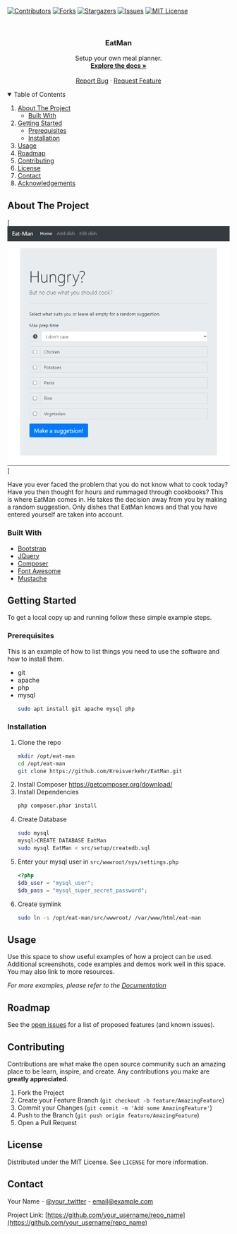 <!--
*** Thanks for checking out the Best-README-Template. If you have a suggestion
*** that would make this better, please fork the repo and create a pull request
*** or simply open an issue with the tag "enhancement".
*** Thanks again! Now go create something AMAZING! :D
-->



<!-- PROJECT SHIELDS -->
<!--
*** I'm using markdown "reference style" links for readability.
*** Reference links are enclosed in brackets [ ] instead of parentheses ( ).
*** See the bottom of this document for the declaration of the reference variables
*** for contributors-url, forks-url, etc. This is an optional, concise syntax you may use.
*** https://www.markdownguide.org/basic-syntax/#reference-style-links
-->
[![Contributors][contributors-shield]][contributors-url]
[![Forks][forks-shield]][forks-url]
[![Stargazers][stars-shield]][stars-url]
[![Issues][issues-shield]][issues-url]
[![MIT License][license-shield]][license-url]



<!-- PROJECT LOGO -->
<br />
<p align="center">
  <!--<a href="https://github.com/othneildrew/Best-README-Template">
    <img src="images/logo.png" alt="Logo" width="80" height="80">
  </a>-->

  <h3 align="center">EatMan</h3>

  <p align="center">
    Setup your own meal planner.
    <br />
    <a href="https://github.com/Kreisverkehr/EatMan"><strong>Explore the docs »</strong></a>
    <br />
    <br />
    <a href="https://github.com/Kreisverkehr/EatMan/issues">Report Bug</a>
    ·
    <a href="https://github.com/Kreisverkehr/EatMan/issues">Request Feature</a>
  </p>
</p>



<!-- TABLE OF CONTENTS -->
<details open="open">
  <summary>Table of Contents</summary>
  <ol>
    <li>
      <a href="#about-the-project">About The Project</a>
      <ul>
        <li><a href="#built-with">Built With</a></li>
      </ul>
    </li>
    <li>
      <a href="#getting-started">Getting Started</a>
      <ul>
        <li><a href="#prerequisites">Prerequisites</a></li>
        <li><a href="#installation">Installation</a></li>
      </ul>
    </li>
    <li><a href="#usage">Usage</a></li>
    <li><a href="#roadmap">Roadmap</a></li>
    <li><a href="#contributing">Contributing</a></li>
    <li><a href="#license">License</a></li>
    <li><a href="#contact">Contact</a></li>
    <li><a href="#acknowledgements">Acknowledgements</a></li>
  </ol>
</details>



<!-- ABOUT THE PROJECT -->
## About The Project

[![Product Name Screen Shot][product-screenshot]]

Have you ever faced the problem that you do not know what to cook today? Have you then thought for hours and rummaged through cookbooks? This is where EatMan comes in. He takes the decision away from you by making a random suggestion. Only dishes that EatMan knows and that you have entered yourself are taken into account.

### Built With

* [Bootstrap](https://getbootstrap.com)
* [JQuery](https://jquery.com)
* [Composer](https://getcomposer.org)
* [Font Awesome](https://fontawesome.com)
* [Mustache](https://mustache.github.io)

<!-- GETTING STARTED -->
## Getting Started

To get a local copy up and running follow these simple example steps.

### Prerequisites

This is an example of how to list things you need to use the software and how to install them.
* git
* apache
* php
* mysql
  ```sh
  sudo apt install git apache mysql php
  ```

### Installation

1. Clone the repo
   ```sh
   mkdir /opt/eat-man
   cd /opt/eat-man
   git clone https://github.com/Kreisverkehr/EatMan.git
   ```
2. Install Composer
   https://getcomposer.org/download/
3. Install Dependencies
   ```sh
   php composer.phar install
   ```
4. Create Database
   ```sh
   sudo mysql
   mysql>CREATE DATABASE EatMan
   sudo mysql EatMan < src/setup/createdb.sql
   ```
5. Enter your mysql user in `src/wwwroot/sys/settings.php`
   ```php
   <?php
   $db_user = "mysql_user";
   $db_pass = "mysql_super_secret_password";
   ```
6. Create symlink
   ```sh
   sudo ln -s /opt/eat-man/src/wwwroot/ /var/www/html/eat-man
   ```


<!-- USAGE EXAMPLES -->
## Usage

Use this space to show useful examples of how a project can be used. Additional screenshots, code examples and demos work well in this space. You may also link to more resources.

_For more examples, please refer to the [Documentation](https://example.com)_



<!-- ROADMAP -->
## Roadmap

See the [open issues](https://github.com/Kreisverkehr/EatMan/issues) for a list of proposed features (and known issues).



<!-- CONTRIBUTING -->
## Contributing

Contributions are what make the open source community such an amazing place to be learn, inspire, and create. Any contributions you make are **greatly appreciated**.

1. Fork the Project
2. Create your Feature Branch (`git checkout -b feature/AmazingFeature`)
3. Commit your Changes (`git commit -m 'Add some AmazingFeature'`)
4. Push to the Branch (`git push origin feature/AmazingFeature`)
5. Open a Pull Request



<!-- LICENSE -->
## License

Distributed under the MIT License. See `LICENSE` for more information.



<!-- CONTACT -->
## Contact

Your Name - [@your_twitter](https://twitter.com/your_username) - email@example.com

Project Link: [https://github.com/your_username/repo_name](https://github.com/your_username/repo_name)


<!-- MARKDOWN LINKS & IMAGES -->
<!-- https://www.markdownguide.org/basic-syntax/#reference-style-links -->
[contributors-shield]: https://img.shields.io/github/contributors/Kreisverkehr/EatMan.svg?style=for-the-badge
[contributors-url]: https://github.com/Kreisverkehr/EatMan/graphs/contributors
[forks-shield]: https://img.shields.io/github/forks/Kreisverkehr/EatMan.svg?style=for-the-badge
[forks-url]: https://github.com/Kreisverkehr/EatMan/network/members
[stars-shield]: https://img.shields.io/github/stars/Kreisverkehr/EatMan.svg?style=for-the-badge
[stars-url]: https://github.com/Kreisverkehr/EatMan/stargazers
[issues-shield]: https://img.shields.io/github/issues/Kreisverkehr/EatMan.svg?style=for-the-badge
[issues-url]: https://github.com/Kreisverkehr/EatMan/issues
[license-shield]: https://img.shields.io/github/license/Kreisverkehr/EatMan.svg?style=for-the-badge
[license-url]: https://github.com/Kreisverkehr/EatMan/blob/main/LICENSE
[product-screenshot]: images/Homepage.png
